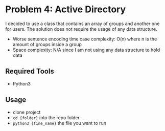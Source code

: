 # Problem 4: Active Directory

I decided to use a class that contains an array of groups and another one for users. The solution does
not require the usage of any data structure.

* Worse sentence encoding time case complexity: O(n)    where n is the amount of groups inside a group
* Space complexity: N/A                                 since I am not using any data structure to hold data


## Required Tools
* Python3

## Usage
* clone project
* `cd {folder}` into the repo folder
* `python3 {fine_name}` the file you want to run